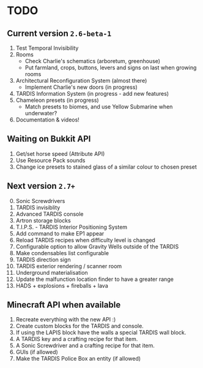 # TODO

## Current version `2.6-beta-1`
1. Test Temporal Invisibility
2. Rooms
   * Check Charlie's schematics (arboretum, greenhouse)
   * Put farmland, crops, buttons, levers and signs on last when growing rooms
3. Architectural Reconfiguration System (almost there)
    * Implement Charlie's new doors (in progress)
4. TARDIS Information System (in progress - add new features)
5. Chameleon presets (in progress)
    * Match presets to biomes, and use Yellow Submarine when underwater?
6. Documentation & videos!

## Waiting on Bukkit API
1. Get/set horse speed (Attribute API)
2. Use Resource Pack sounds
3. Change ice presets to stained glass of a similar colour to chosen preset

## Next version `2.7+`
0. Sonic Screwdrivers
1. TARDIS invisiblity
2. Advanced TARDIS console
3. Artron storage blocks
4. T.I.P.S. - TARDIS Interior Positioning System
5. Add command to make EP1 appear
6. Reload TARDIS recipes when difficulty level is changed
7. Configurable option to allow Gravity Wells outside of the TARDIS
8. Make condensables list configurable
9. TARDIS direction sign
10. TARDIS exterior rendering / scanner room
11. Underground materialisation
12. Update the malfunction location finder to have a greater range
13. HADS + explosions + fireballs + lava

## Minecraft API when available
1. Recreate everything with the new API :)
2. Create custom blocks for the TARDIS and console.
3. If using the LAPIS block have the walls a special TARDIS wall block.
4. A TARDIS key and a crafting recipe for that item.
5. A Sonic Screwdriver and a crafting recipe for that item.
6. GUIs (if allowed)
7. Make the TARDIS Police Box an entity (if allowed)
